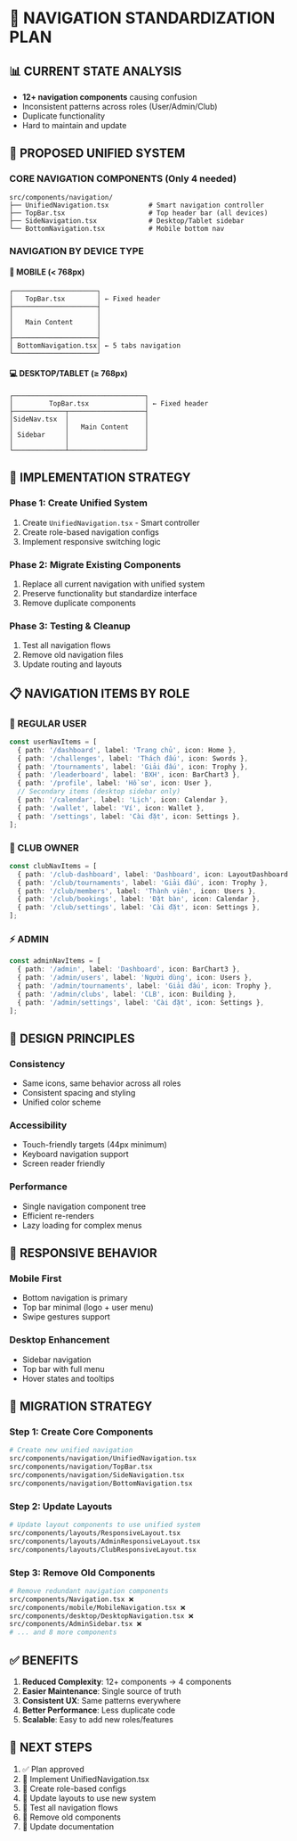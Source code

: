 # 🧭 NAVIGATION STANDARDIZATION PLAN

## 📊 CURRENT STATE ANALYSIS
- **12+ navigation components** causing confusion
- Inconsistent patterns across roles (User/Admin/Club)
- Duplicate functionality
- Hard to maintain and update

## 🎯 PROPOSED UNIFIED SYSTEM

### **CORE NAVIGATION COMPONENTS (Only 4 needed)**

```
src/components/navigation/
├── UnifiedNavigation.tsx          # Smart navigation controller
├── TopBar.tsx                     # Top header bar (all devices)
├── SideNavigation.tsx             # Desktop/Tablet sidebar
└── BottomNavigation.tsx           # Mobile bottom nav
```

### **NAVIGATION BY DEVICE TYPE**

#### 📱 **MOBILE (< 768px)**
```
┌─────────────────────┐
│   TopBar.tsx        │ ← Fixed header
├─────────────────────┤
│                     │
│   Main Content      │
│                     │
├─────────────────────┤
│ BottomNavigation.tsx│ ← 5 tabs navigation
└─────────────────────┘
```

#### 💻 **DESKTOP/TABLET (≥ 768px)**
```
┌─────────────────────────────────┐
│         TopBar.tsx              │ ← Fixed header
├─────────────┬───────────────────┤
│SideNav.tsx  │                   │
│             │   Main Content    │
│ Sidebar     │                   │
│             │                   │
└─────────────┴───────────────────┘
```

## 🔧 IMPLEMENTATION STRATEGY

### **Phase 1: Create Unified System**
1. Create `UnifiedNavigation.tsx` - Smart controller
2. Create role-based navigation configs
3. Implement responsive switching logic

### **Phase 2: Migrate Existing Components**
1. Replace all current navigation with unified system
2. Preserve functionality but standardize interface
3. Remove duplicate components

### **Phase 3: Testing & Cleanup**
1. Test all navigation flows
2. Remove old navigation files
3. Update routing and layouts

## 📋 NAVIGATION ITEMS BY ROLE

### **👤 REGULAR USER**
```typescript
const userNavItems = [
  { path: '/dashboard', label: 'Trang chủ', icon: Home },
  { path: '/challenges', label: 'Thách đấu', icon: Swords },
  { path: '/tournaments', label: 'Giải đấu', icon: Trophy },
  { path: '/leaderboard', label: 'BXH', icon: BarChart3 },
  { path: '/profile', label: 'Hồ sơ', icon: User },
  // Secondary items (desktop sidebar only)
  { path: '/calendar', label: 'Lịch', icon: Calendar },
  { path: '/wallet', label: 'Ví', icon: Wallet },
  { path: '/settings', label: 'Cài đặt', icon: Settings },
];
```

### **🏢 CLUB OWNER**
```typescript
const clubNavItems = [
  { path: '/club-dashboard', label: 'Dashboard', icon: LayoutDashboard },
  { path: '/club/tournaments', label: 'Giải đấu', icon: Trophy },
  { path: '/club/members', label: 'Thành viên', icon: Users },
  { path: '/club/bookings', label: 'Đặt bàn', icon: Calendar },
  { path: '/club/settings', label: 'Cài đặt', icon: Settings },
];
```

### **⚡ ADMIN**
```typescript
const adminNavItems = [
  { path: '/admin', label: 'Dashboard', icon: BarChart3 },
  { path: '/admin/users', label: 'Người dùng', icon: Users },
  { path: '/admin/tournaments', label: 'Giải đấu', icon: Trophy },
  { path: '/admin/clubs', label: 'CLB', icon: Building },
  { path: '/admin/settings', label: 'Cài đặt', icon: Settings },
];
```

## 🎨 DESIGN PRINCIPLES

### **Consistency**
- Same icons, same behavior across all roles
- Consistent spacing and styling
- Unified color scheme

### **Accessibility**
- Touch-friendly targets (44px minimum)
- Keyboard navigation support
- Screen reader friendly

### **Performance**
- Single navigation component tree
- Efficient re-renders
- Lazy loading for complex menus

## 📱 RESPONSIVE BEHAVIOR

### **Mobile First**
- Bottom navigation is primary
- Top bar minimal (logo + user menu)
- Swipe gestures support

### **Desktop Enhancement**
- Sidebar navigation
- Top bar with full menu
- Hover states and tooltips

## 🔄 MIGRATION STRATEGY

### **Step 1: Create Core Components**
```bash
# Create new unified navigation
src/components/navigation/UnifiedNavigation.tsx
src/components/navigation/TopBar.tsx  
src/components/navigation/SideNavigation.tsx
src/components/navigation/BottomNavigation.tsx
```

### **Step 2: Update Layouts**
```bash
# Update layout components to use unified system
src/components/layouts/ResponsiveLayout.tsx
src/components/layouts/AdminResponsiveLayout.tsx
src/components/layouts/ClubResponsiveLayout.tsx
```

### **Step 3: Remove Old Components**
```bash
# Remove redundant navigation components
src/components/Navigation.tsx ❌
src/components/mobile/MobileNavigation.tsx ❌  
src/components/desktop/DesktopNavigation.tsx ❌
src/components/AdminSidebar.tsx ❌
# ... and 8 more components
```

## ✅ BENEFITS

1. **Reduced Complexity**: 12+ components → 4 components
2. **Easier Maintenance**: Single source of truth
3. **Consistent UX**: Same patterns everywhere
4. **Better Performance**: Less duplicate code
5. **Scalable**: Easy to add new roles/features

## 🚀 NEXT STEPS

1. ✅ Plan approved
2. 🔧 Implement UnifiedNavigation.tsx
3. 🔧 Create role-based configs
4. 🔧 Update layouts to use new system
5. 🔧 Test all navigation flows
6. 🧹 Remove old components
7. 📝 Update documentation
